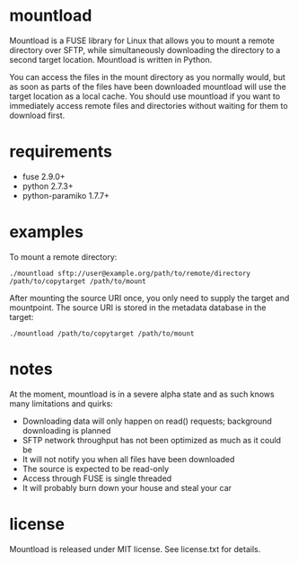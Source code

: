 mountload
=========

Mountload is a FUSE library for Linux that allows you to mount a remote directory over SFTP, while simultaneously downloading the directory to a second target location. Mountload is written in Python.

You can access the files in the mount directory as you normally would, but as soon as parts of the files have been downloaded mountload will use the target location as a local cache. You should use mountload if you want to immediately access remote files and directories without waiting for them to download first.

requirements
============

- fuse 2.9.0+
- python 2.7.3+
- python-paramiko 1.7.7+

examples
========
To mount a remote directory:

    ./mountload sftp://user@example.org/path/to/remote/directory /path/to/copytarget /path/to/mount

After mounting the source URI once, you only need to supply the target and mountpoint. The source URI is stored in the metadata database in the target:

    ./mountload /path/to/copytarget /path/to/mount

notes
=====

At the moment, mountload is in a severe alpha state and as such knows many limitations and quirks:

- Downloading data will only happen on read() requests; background downloading is planned
- SFTP network throughput has not been optimized as much as it could be
- It will not notify you when all files have been downloaded
- The source is expected to be read-only
- Access through FUSE is single threaded
- It will probably burn down your house and steal your car

license
=======

Mountload is released under MIT license. See license.txt for details.